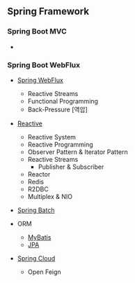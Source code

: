 ## Spring Framework



### Spring Boot MVC

- 



### Spring Boot WebFlux

- [Spring WebFlux](./Spring%20WebFlux.md)
  
  - Reactive Streams
  - Functional Programming
  - Back-Pressure [역압]
- [Reactive](./Reactive.md)
  
  - Reactive System
  - Reactive Programming
  - Observer Pattern & Iterator Pattern
  - Reactive Streams
    - Publisher & Subscriber
  - Reactor
  - Redis
  - R2DBC
  - Multiplex & NIO
- [Spring Batch](./Spring%20Batch.md)
- ORM

  - [MyBatis](./ORM/MyBatis.md)
  - [JPA](./ORM/JPA/README.md)
  
- [Spring Cloud](./Spring%20Cloud)
  - Open Feign

